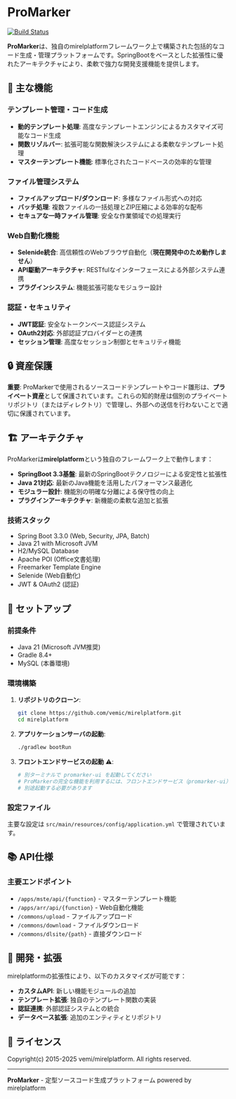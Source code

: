 # ProMarker

[![Build Status](https://dev.azure.com/vemicho/mir/_apis/build/status/vemic.promarker?branchName=master)](https://dev.azure.com/vemicho/mir/_build/latest?definitionId=2&branchName=azure-pipelines)

**ProMarker**は、独自のmirelplatformフレームワーク上で構築された包括的なコード生成・管理プラットフォームです。SpringBootをベースとした拡張性に優れたアーキテクチャにより、柔軟で強力な開発支援機能を提供します。

## 🚀 主な機能

### テンプレート管理・コード生成
- **動的テンプレート処理**: 高度なテンプレートエンジンによるカスタマイズ可能なコード生成
- **関数リゾルバー**: 拡張可能な関数解決システムによる柔軟なテンプレート処理
- **マスターテンプレート機能**: 標準化されたコードベースの効率的な管理

### ファイル管理システム
- **ファイルアップロード/ダウンロード**: 多様なファイル形式への対応
- **バッチ処理**: 複数ファイルの一括処理とZIP圧縮による効率的な配布
- **セキュアな一時ファイル管理**: 安全な作業領域での処理実行

### Web自動化機能
- **Selenide統合**: 高信頼性のWebブラウザ自動化（**現在開発中のため動作しません**）
- **API駆動アーキテクチャ**: RESTfulなインターフェースによる外部システム連携
- **プラグインシステム**: 機能拡張可能なモジュラー設計

### 認証・セキュリティ
- **JWT認証**: 安全なトークンベース認証システム
- **OAuth2対応**: 外部認証プロバイダーとの連携
- **セッション管理**: 高度なセッション制御とセキュリティ機能

## 🔒 資産保護

**重要**: ProMarkerで使用されるソースコードテンプレートやコード雛形は、**プライベート資産**として保護されています。これらの知的財産は個別のプライベートリポジトリ（またはディレクトリ）で管理し、外部への送信を行わないことで適切に保護されています。

## 🏗️ アーキテクチャ

ProMarkerは**mirelplatform**という独自のフレームワーク上で動作します：

- **SpringBoot 3.3基盤**: 最新のSpringBootテクノロジーによる安定性と拡張性
- **Java 21対応**: 最新のJava機能を活用したパフォーマンス最適化
- **モジュラー設計**: 機能別の明確な分離による保守性の向上
- **プラグインアーキテクチャ**: 新機能の柔軟な追加と拡張

### 技術スタック
- Spring Boot 3.3.0 (Web, Security, JPA, Batch)
- Java 21 with Microsoft JVM
- H2/MySQL Database
- Apache POI (Office文書処理)
- Freemarker Template Engine
- Selenide (Web自動化)
- JWT & OAuth2 (認証)

## 🚀 セットアップ

### 前提条件
- Java 21 (Microsoft JVM推奨)
- Gradle 8.4+
- MySQL (本番環境)

### 環境構築

1. **リポジトリのクローン**:
   ```bash
   git clone https://github.com/vemic/mirelplatform.git
   cd mirelplatform
   ```

2. **アプリケーションサーバの起動**:
   ```bash
   ./gradlew bootRun
   ```

3. **フロントエンドサービスの起動** ⚠️:
   ```bash
   # 別ターミナルで promarker-ui を起動してください
   # ProMarkerの完全な機能を利用するには、フロントエンドサービス（promarker-ui）を
   # 別途起動する必要があります
   ```

### 設定ファイル
主要な設定は `src/main/resources/config/application.yml` で管理されています。

## 📚 API仕様

### 主要エンドポイント
- `/apps/mste/api/{function}` - マスターテンプレート機能
- `/apps/arr/api/{function}` - Web自動化機能  
- `/commons/upload` - ファイルアップロード
- `/commons/download` - ファイルダウンロード
- `/commons/dlsite/{path}` - 直接ダウンロード

## 🤝 開発・拡張

mirelplatformの拡張性により、以下のカスタマイズが可能です：

- **カスタムAPI**: 新しい機能モジュールの追加
- **テンプレート拡張**: 独自のテンプレート関数の実装
- **認証連携**: 外部認証システムとの統合
- **データベース拡張**: 追加のエンティティとリポジトリ

## 📄 ライセンス

Copyright(c) 2015-2025 vemi/mirelplatform. All rights reserved.

---

**ProMarker** - 定型ソースコード生成プラットフォーム powered by mirelplatform
